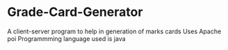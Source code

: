# Grade-Card-Generator
A client-server program to help in generation of marks cards
 Uses Apache poi 
 Programmming language used is java
  
